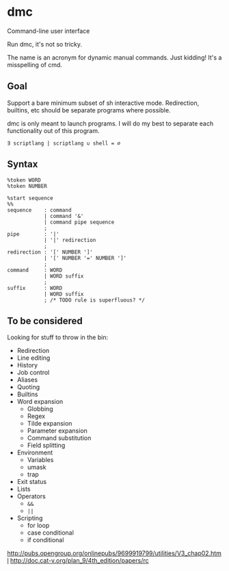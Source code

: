 dmc
========
Command-line user interface

Run dmc, it's not so tricky.

The name is an acronym for dynamic manual commands.
Just kidding! It's a misspelling of cmd.

Goal
--------
Support a bare minimum subset of sh interactive mode.
Redirection, builtins, etc should be separate programs where possible.

dmc is only meant to launch programs.
I will do my best to separate each functionality out of this program.

    ∃ scriptlang | scriptlang ∪ shell = ∅

Syntax
--------
```
%token WORD
%token NUMBER

%start sequence
%%
sequence    : command
            | command '&'
            | command pipe sequence
            ;
pipe        : '|'
            | '|' redirection
            ;
redirection : '[' NUMBER ']'
            | '[' NUMBER '=' NUMBER ']'
            ;
command     : WORD
            | WORD suffix
            ;
suffix      : WORD
            | WORD suffix
            ; /* TODO rule is superfluous? */
```

To be considered
----------------
Looking for stuff to throw in the bin:

* Redirection
* Line editing
* History
* Job control
* Aliases
* Quoting
* Builtins
* Word expansion
  - Globbing
  - Regex
  - Tilde expansion
  - Parameter expansion
  - Command substitution
  - Field splitting
* Environment
  - Variables
  - umask
  - trap
* Exit status
* Lists
* Operators
  - `&&`
  - `||`
* Scripting
  - for loop
  - case conditional
  - if conditional

http://pubs.opengroup.org/onlinepubs/9699919799/utilities/V3_chap02.html
http://doc.cat-v.org/plan_9/4th_edition/papers/rc
